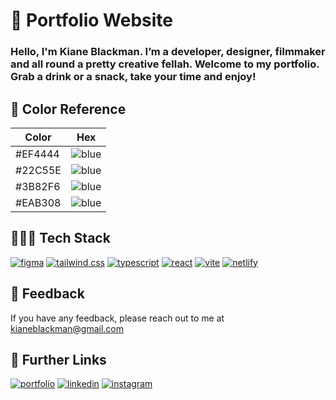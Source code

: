 # 🚀 Portfolio Website

### Hello, I'm Kiane Blackman. I’m a developer, designer, filmmaker and all round a pretty creative fellah. Welcome to my portfolio. Grab a drink or a snack, take your time and enjoy!

## 🎨 Color Reference

| Color             | Hex                                            |
| ----------------- | ---------------------------------------------- |
| #EF4444 | ![blue](https://readme-swatches.vercel.app/EF4444) |
| #22C55E | ![blue](https://readme-swatches.vercel.app/22C55E) |
| #3B82F6 | ![blue](https://readme-swatches.vercel.app/3B82F6) |
| #EAB308 | ![blue](https://readme-swatches.vercel.app/EAB308) |

## 👨🏾‍💻 Tech Stack

[![figma](https://img.shields.io/badge/figma-04C47B?style=for-the-badge&logo=figma&logoColor=white)](https://vitejs.dev/)
[![tailwind css](https://img.shields.io/badge/tailwindcss-36BCFA?style=for-the-badge&logo=tailwindcss&logoColor=white)](https://vitejs.dev/)
[![typescript](https://img.shields.io/badge/typescript-2F74C0?style=for-the-badge&logo=typescript&logoColor=white)](https://vitejs.dev/)
[![react](https://img.shields.io/badge/react-2D2D2D?style=for-the-badge&logo=react&logoColor=white)](https://vitejs.dev/)
[![vite](https://img.shields.io/badge/vite-BC36FD?style=for-the-badge&logo=vite&logoColor=white)](https://vitejs.dev/)
[![netlify](https://img.shields.io/badge/netlify-115482?style=for-the-badge&logo=netlify&logoColor=white)](https://vitejs.dev/)

## 💬 Feedback

If you have any feedback, please reach out to me at kianeblackman@gmail.com

## 🔗 Further Links

[![portfolio](https://img.shields.io/badge/my_portfolio-EF4444?style=for-the-badge&logo=ko-fi&logoColor=white)](https://kianeblackman.com/)
[![linkedin](https://img.shields.io/badge/linkedin-0A66C2?style=for-the-badge&logo=linkedin&logoColor=white)](https://www.linkedin.com/in/kiane-gucher-blackman-646286251/)
[![instagram](https://img.shields.io/badge/instagram-DE00E4?style=for-the-badge&logo=instagram&logoColor=white)](https://twitter.com/)
